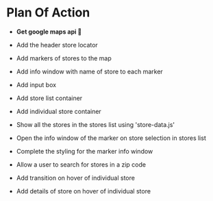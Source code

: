 # Plan Of Action

- __Get google maps api  🔐__ 

- Add the header store locator

- Add markers of stores to the map

- Add info window with name of store to each marker

- Add input box

- Add store list container

- Add individual store container

- Show all the stores in the stores list using 'store-data.js'

- Open the info window of the marker on store selection in stores list

- Complete the styling for the marker info window

- Allow a user to search for stores in a zip code

- Add transition on hover of individual store

- Add details of store on hover of individual store


